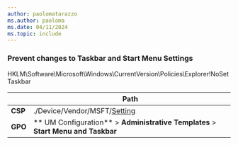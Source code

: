 ```yaml
---
author: paolomatarazzo
ms.author: paoloma
ms.date: 04/11/2024
ms.topic: include
---
```


### Prevent changes to Taskbar and Start Menu Settings

HKLM\Software\Microsoft\Windows\CurrentVersion\Policies\Explorer!NoSetTaskbar

|  | Path |
|--|--|
| **CSP** | ./Device/Vendor/MSFT/[Setting]() |
| **GPO** | ** UM Configuration** > **Administrative Templates** > **Start Menu and Taskbar** |
